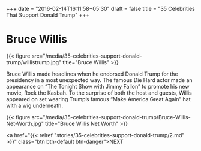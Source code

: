 +++
date = "2016-02-14T16:11:58+05:30"
draft = false
title = "35 Celebrities That Support Donald Trump"
+++

# Bruce Willis

{{< figure src="/media/35-celebrities-support-donald-trump/willistrump.jpg" title="Bruce Willis" >}}

Bruce Willis made headlines when he endorsed Donald Trump for the presidency in a most unexpected way. The famous Die Hard actor made an appearance on “The Tonight Show with Jimmy Fallon” to promote his new movie, Rock the Kasbah. To the surprise of both the host and guests, Willis appeared on set wearing Trump’s famous “Make America Great Again” hat with a wig underneath.

{{< figure src="/media/35-celebrities-support-donald-trump/Bruce-Willis-Net-Worth.jpg" title="Bruce Willis Net Worth" >}}

<a href="{{< relref "stories/35-celebrities-support-donald-trump/2.md" >}}" class="btn btn-default btn-danger">NEXT</a>
